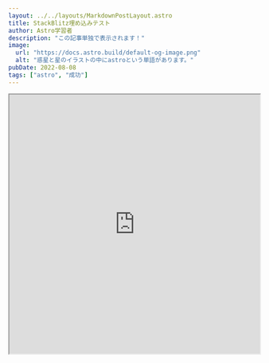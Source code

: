 ```yaml
---
layout: ../../layouts/MarkdownPostLayout.astro
title: StackBlitz埋め込みテスト
author: Astro学習者
description: "この記事単独で表示されます！"
image:
  url: "https://docs.astro.build/default-og-image.png"
  alt: "惑星と星のイラストの中にastroという単語があります。"
pubDate: 2022-08-08
tags: ["astro", "成功"]
---
```

<iframe
style="width:100%;height:520px;max-width:960px;"
src="https://stackblitz.com/edit/vitejs-vite-qvh3tp?file=src%2Flib%2FCounter.svelte.ts">
</iframe>